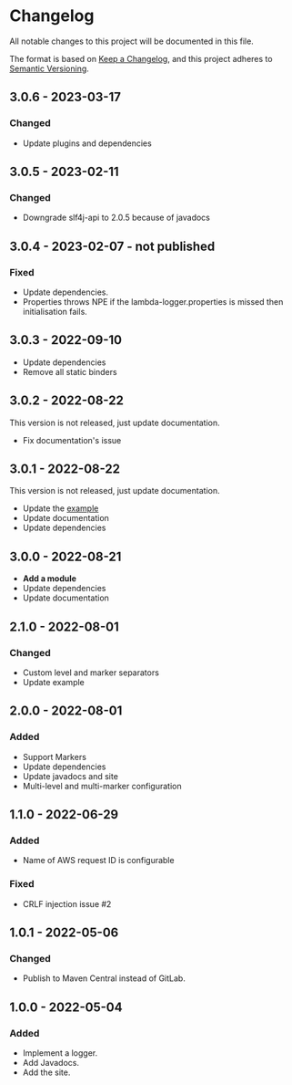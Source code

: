 # Changelog
All notable changes to this project will be documented in this file.

The format is based on [Keep a Changelog](https://keepachangelog.com/en/1.0.0/),
and this project adheres to [Semantic Versioning](https://semver.org/spec/v2.0.0.html).

## 3.0.6 - 2023-03-17
### Changed
- Update plugins and dependencies

## 3.0.5 - 2023-02-11
### Changed
- Downgrade slf4j-api to 2.0.5 because of javadocs

## 3.0.4 - 2023-02-07 - not published
### Fixed
- Update dependencies.
- Properties throws NPE if the lambda-logger.properties is missed then initialisation fails.

## 3.0.3 - 2022-09-10
- Update dependencies
- Remove all static binders

## 3.0.2 - 2022-08-22
This version is not released, just update documentation.

- Fix documentation's issue

## 3.0.1 - 2022-08-22
This version is not released, just update documentation.

- Update the [example](example)
- Update documentation
- Update dependencies

## 3.0.0 - 2022-08-21
- **Add a module**
- Update dependencies
- Update documentation

## 2.1.0 - 2022-08-01
### Changed
- Custom level and marker separators
- Update example

## 2.0.0 - 2022-08-01
### Added
- Support Markers
- Update dependencies
- Update javadocs and site
- Multi-level and multi-marker configuration

## 1.1.0 - 2022-06-29
### Added
- Name of AWS request ID is configurable
### Fixed
- CRLF injection issue #2

## 1.0.1 - 2022-05-06
### Changed
- Publish to Maven Central instead of GitLab.

## 1.0.0 - 2022-05-04
### Added
- Implement a logger.
- Add Javadocs.
- Add the site.
